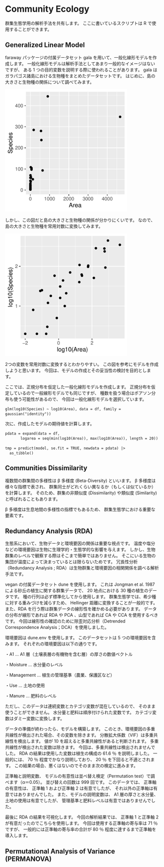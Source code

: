 # Community Ecology

群集生態学用の解析手法を共有します。
ここに書いているスクリプトは R で使用することができます。


## Generalized Linear Model

faraway パッケージの付属データセット
gala を用いて、一般化線形モデルを作成します。
一般化線形モデルは解析手法としてあまり一般的なイメージはないですが、
ある 1 つの目的変数を説明する際に使われることがあります。
gala はガラパゴス諸島における生物種をまとめたデータセットです。
はじめに、島の大きさと生物種の関係について調べてみます。

<img src="https://raw.githubusercontent.com/Tomo-Aot/Community_Ecology/refs/heads/main/image/area_sp.png" width="400">

しかし、この図だと島の大きさと生物種の関係が分かりにくいです。
なので、島の大きさと生物種を常用対数に変換してみます。

<img src="https://raw.githubusercontent.com/Tomo-Aot/Community_Ecology/refs/heads/main/image/logrea_logsp.png" width = "400">

2つの変数を常用対数に変換するとわかりやすい。
この図を参考にモデルを作成しようと思います。
今回は、モデルの作成とその妥当性の検討を目的とします。

ここでは、正規分布を仮定した一般化線形モデルを作成します。
正規分布を仮定しているので一般線形モデルでも同じですが、
種数を扱う場合はポアソン分布も使う可能性があるので、
今回は一般化線形モデルを選択しています。

```
glm(log10(Species) ~ log10(Area), data = df, family = gaussian("identity"))
```

次に、作成したモデルの期待値を計算します。

```
pdata = expand(data = df,
       logarea = seq(min(log10(Area)), max(log10(Area)), length = 20))

tmp = predict(model, se.fit = TRUE, newdata = pdata) |> 
  as_tibble()
```




## Communities Dissimilarity

複数間の群集間の多様性は β 多様度 (Beta-Diversity)
といいます。
β 多様度は様々な指標で表され、
群集同士がどれくらい異なるか（もしくは似ているか）を計算します。
そのため、群集の非類似度 (Dissimilarity)
や類似度 (Similarity)
と呼ばれることもあります。

β 多様度は生息地間の多様性の指標でもあるため、
群集生態学における重要な要素です。

## Redundancy Analysis (RDA)

生態系において、生物データと環境要因の関係は重要な視点です。
温度や塩分などの環境要因は生物に生理学的・生態学的な影響を与えます。
しかし、生物群集のレベルで観察する際はそこまで簡単ではありません。
そこにいる生物の集団が温度によって決まっているとは限らないためです。
冗長性分析（Redundancy Analysis ; RDA）は生物群集と環境要因の相関関係を調べる解析手法です。

vegan の付属データセット dune を使用します。
これは Jongman et al. 1987 による砂丘の植生に関する群集データで、
20 地点における 30 種の植生のデータです。
種の行列は必ず標準化してから使用します。
群集生態学では、希少種に対する重みづけを減らすため、
Hellinger 距離に変換することが一般的です。
また、RDA を行う際は群集データの線形性を確かめる必要があります。
データの分布が線形であれば RDA や PCA 、山型であれば CA や CCA を使用するべきです。
今回は線形性の確認のために除歪対応分析（Detrended Correspondence Analysis；DCA）を使用しました。

環境要因は dune.env を使用します。
このデータセットは 5 つの環境要因を含みます。
それぞれの環境要因は以下の通りです。

・A1 … A1 層（土壌表層の有機物を含む層）の厚さの数値ベクトル

・Moisture … 水分量のレベル

・Management … 植生の管理基準（農業、保護区など）

・Use … 土地の使用

・Manure … 肥料のレベル

ただし、このデータは連続変数とカテゴリ変数が混在しているので、
そのまま使うことができません。
水分量と肥料は順序付けられた変数です。
カテゴリ変数はダミー変数に変換します。

データの準備が終わったら、モデルを構築します。
このとき、環境要因の多重共線性が検出された場合、その変数を除きます。
分散拡大係数（VIF）は多重共線性を検出します。
値が 10 を超えると多重共線性があると判断されます。
多重共線性が検出された変数は除きます。
今回は、多重共線性は検出されませんでした。
RDA の結果は使用した変数は植生の構成の 61.6 ％ を説明しました。
一般的には、 70 ％ 程度でかなり説明しており、
20 ％ を下回ると不適とされます。
この結果の場合、悪くはないのでそのまま次の検定に進みます。

正準軸と説明変数、
モデルの有意性は並べ替え検定（Permutation test）で調べます（α＝0.05）。
並び替えの回数は 999 回です。
このデータでは、
正準軸の有意性は、
正準軸 1 および正準軸 2 は有意でしたが、
それ以外の正準軸は有意ではありませんでした。
また、モデルの説明変数は、
A1 層の厚さと水分量、
土地の使用は有意でしたが、
管理基準と肥料レベルは有意ではありませんでした。

最後に RDA の結果を可視化します。
今回の解析結果では、
正準軸 1 と正準軸 2 が有意だったのでこちらを使用します。
今回は使用する正準軸の寄与率は 71 ％ ですが、
一般的には正準軸の寄与率の合計が 80 ％ 程度に達するまで正準軸を導入します。

## Permutational Analysis of Variance (PERMANOVA)


